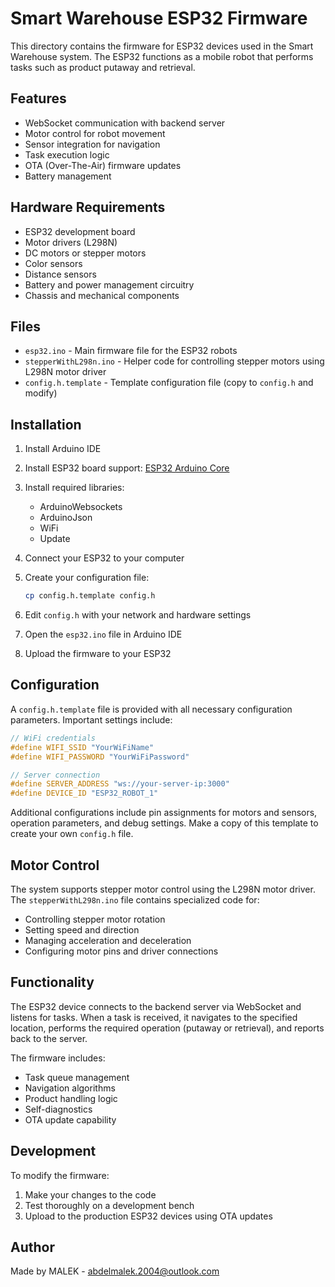 # Smart Warehouse ESP32 Firmware

This directory contains the firmware for ESP32 devices used in the Smart Warehouse system. The ESP32 functions as a mobile robot that performs tasks such as product putaway and retrieval.

## Features

- WebSocket communication with backend server
- Motor control for robot movement
- Sensor integration for navigation
- Task execution logic
- OTA (Over-The-Air) firmware updates
- Battery management

## Hardware Requirements

- ESP32 development board
- Motor drivers (L298N)
- DC motors or stepper motors
- Color sensors
- Distance sensors
- Battery and power management circuitry
- Chassis and mechanical components

## Files

- `esp32.ino` - Main firmware file for the ESP32 robots
- `stepperWithL298n.ino` - Helper code for controlling stepper motors using L298N motor driver
- `config.h.template` - Template configuration file (copy to `config.h` and modify)

## Installation

1. Install Arduino IDE
2. Install ESP32 board support: [ESP32 Arduino Core](https://github.com/espressif/arduino-esp32)
3. Install required libraries:
   - ArduinoWebsockets
   - ArduinoJson
   - WiFi
   - Update

4. Connect your ESP32 to your computer
5. Create your configuration file:
   ```bash
   cp config.h.template config.h
   ```
6. Edit `config.h` with your network and hardware settings
7. Open the `esp32.ino` file in Arduino IDE
8. Upload the firmware to your ESP32

## Configuration

A `config.h.template` file is provided with all necessary configuration parameters. Important settings include:

```cpp
// WiFi credentials
#define WIFI_SSID "YourWiFiName"
#define WIFI_PASSWORD "YourWiFiPassword"

// Server connection
#define SERVER_ADDRESS "ws://your-server-ip:3000"
#define DEVICE_ID "ESP32_ROBOT_1"
```

Additional configurations include pin assignments for motors and sensors, operation parameters, and debug settings. Make a copy of this template to create your own `config.h` file.

## Motor Control

The system supports stepper motor control using the L298N motor driver. The `stepperWithL298n.ino` file contains specialized code for:

- Controlling stepper motor rotation
- Setting speed and direction
- Managing acceleration and deceleration
- Configuring motor pins and driver connections

## Functionality

The ESP32 device connects to the backend server via WebSocket and listens for tasks. When a task is received, it navigates to the specified location, performs the required operation (putaway or retrieval), and reports back to the server.

The firmware includes:
- Task queue management
- Navigation algorithms
- Product handling logic
- Self-diagnostics
- OTA update capability

## Development

To modify the firmware:
1. Make your changes to the code
2. Test thoroughly on a development bench
3. Upload to the production ESP32 devices using OTA updates

## Author

Made by MALEK - [abdelmalek.2004@outlook.com](mailto:abdelmalek.2004@outlook.com) 